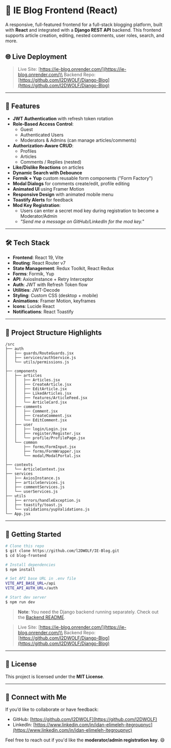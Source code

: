 # 📝 IE Blog Frontend (React)

A responsive, full-featured frontend for a full-stack blogging platform, built with **React** and integrated with a **Django REST API** backend. This frontend supports article creation, editing, nested comments, user roles, search, and more.

## 🌐 Live Deployment
> Live Site: [https://ie-blog.onrender.com/](https://ie-blog.onrender.com/)\
> Backend Repo: [https://github.com/l2DWOLF/Django-Blog](https://github.com/l2DWOLF/Django-Blog)

---

## 🚀 Features

- **JWT Authentication** with refresh token rotation
- **Role-Based Access Control**:
  - Guest
  - Authenticated Users
  - Moderators & Admins (can manage articles/comments)
- **Authorization-Aware CRUD**:
  - Profiles
  - Articles
  - Comments / Replies (nested)
- **Like/Dislike Reactions** on articles
- **Dynamic Search with Debounce**
- **Formik + Yup** custom reusable form components ("Form Factory")
- **Modal Dialogs** for comments create/edit, profile editing
- **Animated UI** using Framer Motion
- **Responsive Design** with animated mobile menu
- **Toastify Alerts** for feedback
- **Mod Key Registration**:
  - Users can enter a secret mod key during registration to become a Moderator/Admin
  - *"Send me a message on GitHub/LinkedIn for the mod key."*

---

## 🛠 Tech Stack

- **Frontend**: React 19, Vite
- **Routing**: React Router v7
- **State Management**: Redux Toolkit, React Redux
- **Forms**: Formik, Yup
- **API**: AxiosInstance + Retry Interceptor
- **Auth**: JWT with Refresh Token flow
- **Utilities**: JWT-Decode
- **Styling**: Custom CSS (desktop + mobile)
- **Animations**: Framer Motion, keyframes
- **Icons**: Lucide React
- **Notifications**: React Toastify

---

## 📁 Project Structure Highlights

```
/src
├── auth
│   ├── guards/RouteGuards.jsx
│   ├── services/authService.js
│   └── utils/permissions.js
│
├── components
│   ├── articles
│   │   ├── Articles.jsx
│   │   ├── CreateArticle.jsx
│   │   ├── EditArticle.jsx
│   │   ├── LikedArticles.jsx
│   │   ├── features/ArticleFeed.jsx
│   │   └── ArticleCard.jsx
│   ├── comments
│   │   ├── Comment.jsx
│   │   ├── CreateComment.jsx
│   │   └── EditComment.jsx
│   ├── user
│   │   ├── login/Login.jsx
│   │   ├── register/Register.jsx
│   │   └── profile/ProfilePage.jsx
│   └── common
│       ├── forms/FormInput.jsx
│       ├── forms/FormWrapper.jsx
│       └── modal/ModalPortal.jsx
│
├── contexts
│   └── ArticleContext.jsx
├── services
│   ├── AxiosInstance.js
│   ├── articleServices.js
│   ├── commentServices.js
│   └── userServices.js
├── utils
│   ├── errors/handleException.js
│   ├── toastify/toast.js
│   └── validations/yupValidations.js
└── App.jsx
```

---

## 🔧 Getting Started

```bash
# Clone this repo
$ git clone https://github.com/l2DWOLF/IE-Blog.git
$ cd blog-frontend

# Install dependencies
$ npm install

# Set API base URL in .env file
VITE_API_BASE_URL=/api
VITE_API_AUTH_URL=/auth

# Start dev server
$ npm run dev
```

> **Note**: You need the Django backend running separately. Check out the [Backend README](https://github.com/l2DWOLF/Django-Blog/blob/main/README.md).

> Live Site: [https://ie-blog.onrender.com/](https://ie-blog.onrender.com/)\
> Backend Repo: [https://github.com/l2DWOLF/Django-Blog](https://github.com/l2DWOLF/Django-Blog)
---

## 📜 License

This project is licensed under the **MIT License**.

---

## 🙌 Connect with Me

If you’d like to collaborate or have feedback:

- GitHub: [https://github.com/l2DWOLF](https://github.com/l2DWOLF)
- LinkedIn: [https://www.linkedin.com/in/idan-elimeleh-itegroupnyc](https://www.linkedin.com/in/idan-elimeleh-itegroupnyc)

Feel free to reach out if you'd like the **moderator/admin registration key**. 😄